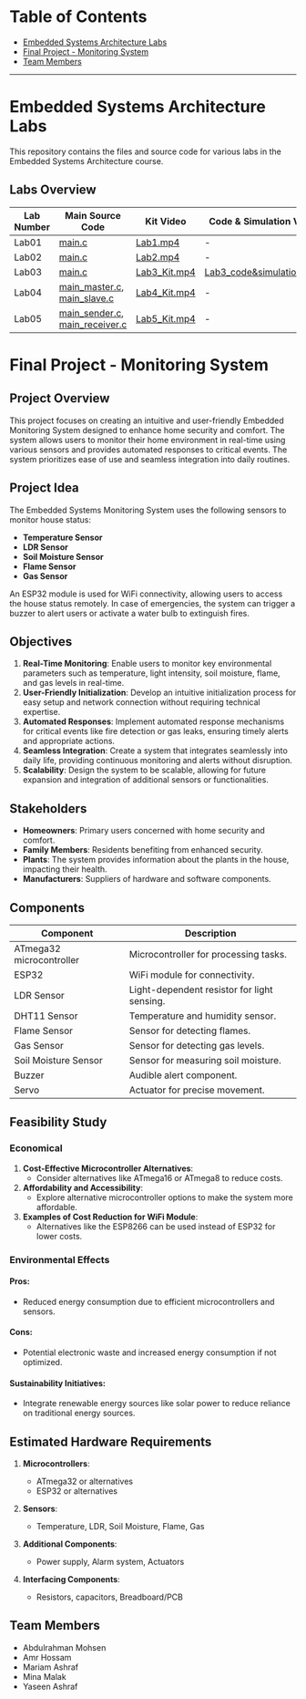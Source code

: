 # Table of Contents

- [Embedded Systems Architecture Labs](#embedded-systems-architecture-labs)
- [Final Project - Monitoring System](#final-project---monitoring-system)
- [Team Members](#team-members)


---

# Embedded Systems Architecture Labs

This repository contains the files and source code for various labs in the Embedded Systems Architecture course.

## Labs Overview

| Lab Number | Main Source Code | Kit Video | Code & Simulation Video | Proteus Project | Hex File |
|------------|------------------|-----------|-------------------------|----------------|----------|
| Lab01      | [main.c](Lab01/src/main.c) | [Lab1.mp4](Lab01/vid/Lab1.mp4) | - | [Lab01.pdsprj](Lab01/Lab01.pdsprj) | [Lab01.hex](Lab01/Lab01.hex) |
| Lab02      | [main.c](Lab02/src/main.c) | [Lab2.mp4](Lab02/vid/Lab2.mp4) | - |[Lab02.pdsprj](Lab02/Lab02.pdsprj) | [Lab02.hex](Lab02/Lab02.hex) |
| Lab03      | [main.c](Lab03/src/main.c) | [Lab3_Kit.mp4](Lab03/vid/Lab03_Kit.mp4) | [Lab3_code&simulation.mp4](Lab03/vid/Lab03_codeAndSimulation.mp4) |[Lab03.pdsprj](Lab03/Lab03.pdsprj) | [Lab03.hex](Lab03/Lab03.hex) |
| Lab04      | [main_master.c](Lab04/master/main.c), [main_slave.c](Lab04/slave/main.c) | [Lab4_Kit.mp4](Lab04/vid/Lab04_Kit.mp4) | - |[Lab04.pdsprj](Lab04/Lab04.pdsprj) | - |
| Lab05      | [main_sender.c](Lab05/sender/main.c), [main_receiver.c](Lab05/receiver/main.c) | [Lab5_Kit.mp4](Lab05/vid/Lab05_Kit.mp4) | - |[Lab04.pdsprj](Lab05/Lab05.pdsprj) | [Lab05_sender.hex](Lab05/Lab05_sender.hex), [Lab05_reciever.hex](Lab05/Lab05_reciever.hex) |

# Final Project - Monitoring System

## Project Overview

This project focuses on creating an intuitive and user-friendly Embedded Monitoring System designed to enhance home security and comfort. The system allows users to monitor their home environment in real-time using various sensors and provides automated responses to critical events. The system prioritizes ease of use and seamless integration into daily routines.

## Project Idea

The Embedded Systems Monitoring System uses the following sensors to monitor house status:
- **Temperature Sensor**
- **LDR Sensor**
- **Soil Moisture Sensor**
- **Flame Sensor**
- **Gas Sensor**

An ESP32 module is used for WiFi connectivity, allowing users to access the house status remotely. In case of emergencies, the system can trigger a buzzer to alert users or activate a water bulb to extinguish fires.

## Objectives

1. **Real-Time Monitoring**: Enable users to monitor key environmental parameters such as temperature, light intensity, soil moisture, flame, and gas levels in real-time.
2. **User-Friendly Initialization**: Develop an intuitive initialization process for easy setup and network connection without requiring technical expertise.
3. **Automated Responses**: Implement automated response mechanisms for critical events like fire detection or gas leaks, ensuring timely alerts and appropriate actions.
4. **Seamless Integration**: Create a system that integrates seamlessly into daily life, providing continuous monitoring and alerts without disruption.
5. **Scalability**: Design the system to be scalable, allowing for future expansion and integration of additional sensors or functionalities.

## Stakeholders

- **Homeowners**: Primary users concerned with home security and comfort.
- **Family Members**: Residents benefiting from enhanced security.
- **Plants**: The system provides information about the plants in the house, impacting their health.
- **Manufacturers**: Suppliers of hardware and software components.

## Components

| Component              | Description                      |
|------------------------|----------------------------------|
| ATmega32 microcontroller | Microcontroller for processing tasks. |
| ESP32                  | WiFi module for connectivity.    |
| LDR Sensor             | Light-dependent resistor for light sensing. |
| DHT11 Sensor           | Temperature and humidity sensor. |
| Flame Sensor           | Sensor for detecting flames.     |
| Gas Sensor             | Sensor for detecting gas levels. |
| Soil Moisture Sensor   | Sensor for measuring soil moisture. |
| Buzzer                 | Audible alert component.         |
| Servo                  | Actuator for precise movement.   |


## Feasibility Study

### Economical

1. **Cost-Effective Microcontroller Alternatives**:
   - Consider alternatives like ATmega16 or ATmega8 to reduce costs.
2. **Affordability and Accessibility**:
   - Explore alternative microcontroller options to make the system more affordable.
3. **Examples of Cost Reduction for WiFi Module**:
   - Alternatives like the ESP8266 can be used instead of ESP32 for lower costs.

### Environmental Effects

#### Pros:
- Reduced energy consumption due to efficient microcontrollers and sensors.

#### Cons:
- Potential electronic waste and increased energy consumption if not optimized.

#### Sustainability Initiatives:
- Integrate renewable energy sources like solar power to reduce reliance on traditional energy sources.

## Estimated Hardware Requirements

1. **Microcontrollers**:
   - ATmega32 or alternatives
   - ESP32 or alternatives

2. **Sensors**:
   - Temperature, LDR, Soil Moisture, Flame, Gas

3. **Additional Components**:
   - Power supply, Alarm system, Actuators

4. **Interfacing Components**:
   - Resistors, capacitors, Breadboard/PCB

## Team Members
- Abdulrahman Mohsen
- Amr Hossam
- Mariam Ashraf
- Mina Malak
- Yaseen Ashraf
